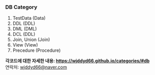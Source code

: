 ### DB Category

1. TestData (Data)
2. DDL (DDL)
3. DML (DML)
4. DCL (DDL)
5. Join, Union (Join)
6. View (View)
7. Precedure (Procedure)

**각코드에 대한 자세한 내용: <https://wjddyd66.github.io/categories/#db>**  
연락처: wjddyd66@naver.com  
